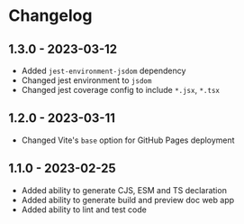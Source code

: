 # Changelog

## 1.3.0 - 2023-03-12

- Added `jest-environment-jsdom` dependency
- Changed jest environment to `jsdom`
- Changed jest coverage config to include `*.jsx`, `*.tsx`

## 1.2.0 - 2023-03-11

- Changed Vite's `base` option for GitHub Pages deployment

## 1.1.0 - 2023-02-25

- Added ability to generate CJS, ESM and TS declaration
- Added ability to generate build and preview doc web app
- Added ability to lint and test code
